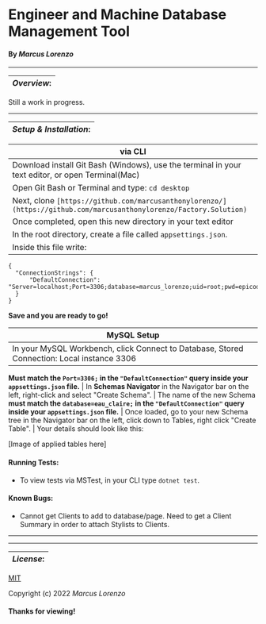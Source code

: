 # Engineer and Machine Database Management Tool

#### By _**Marcus Lorenzo**_
---


| **_Overview_:** |
|---|

Still a work in progress.

---

| **_Setup & Installation_:** |
|---|

|   via CLI   |
|---|
| Download install Git Bash (Windows), use the terminal in your text editor, or open Terminal(Mac) 
| Open Git Bash or Terminal and type: `cd desktop` 
| Next, clone `[https://github.com/marcusanthonylorenzo/](https://github.com/marcusanthonylorenzo/Factory.Solution)` 
| Once completed, open this new directory in your text editor
| In the root directory, create a file called `appsettings.json`.
| Inside this file write:
```
{
  "ConnectionStrings": {
      "DefaultConnection": "Server=localhost;Port=3306;database=marcus_lorenzo;uid=root;pwd=epicodus;"
  }
}
```
**Save and you are ready to go!**

 
|  MySQL Setup  |
|---|
| In your MySQL Workbench, click Connect to Database, Stored Connection:  Local instance 3306
**Must match the `Port=3306;` in the `"DefaultConnection"` query inside your `appsettings.json` file.**
| In **Schemas Navigator** in the Navigator bar on the left, right-click and select "Create Schema".
| The name of the new Schema **must match the `database=eau_claire;` in the `"DefaultConnection"` query inside your `appsettings.json` file.**
| Once loaded, go to your new Schema tree in the Navigator bar on the left, click down to Tables, right click "Create Table".
| Your details should look like this:

[Image of applied tables here]

#### Running Tests:
- To view tests via MSTest, in your CLI type `dotnet test`.

#### Known Bugs:
* Cannot get Clients to add to database/page. Need to get a Client Summary in order to attach Stylists to Clients.

---

---
| **_License_:** |
|---|

[MIT]()

Copyright (c) 2022 _Marcus Lorenzo_


#### Thanks for viewing!

